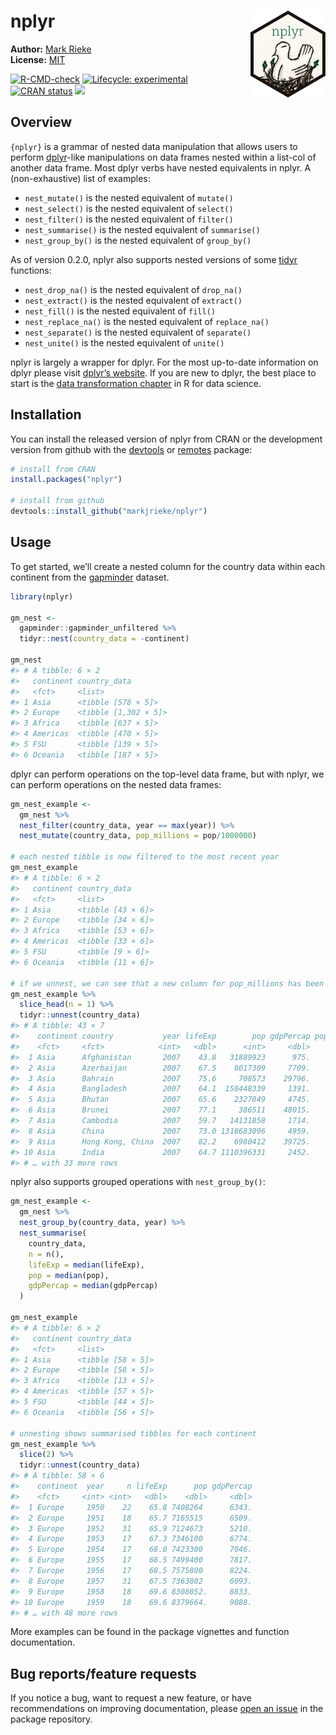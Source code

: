 
<!-- README.md is generated from README.Rmd. Please edit that file -->

# nplyr <img src="man/figures/logo.png" align="right" width="120" />

**Author:** [Mark
Rieke](https://www.thedatadiary.net/about/about.html)<br/> **License:**
[MIT](https://github.com/markjrieke/nplyr/blob/main/LICENSE)

<!-- badges: start -->

[![R-CMD-check](https://github.com/markjrieke/nplyr/workflows/R-CMD-check/badge.svg)](https://github.com/markjrieke/nplyr/actions)
[![Lifecycle:
experimental](https://img.shields.io/badge/lifecycle-experimental-orange.svg)](https://lifecycle.r-lib.org/articles/stages.html#experimental)
[![CRAN
status](https://www.r-pkg.org/badges/version/nplyr)](https://CRAN.R-project.org/package=nplyr)
[![](https://cranlogs.r-pkg.org/badges/grand-total/nplyr)](https://cran.r-project.org/package=nplyr)
<!-- badges: end -->

## Overview

`{nplyr}` is a grammar of nested data manipulation that allows users to
perform [dplyr](https://dplyr.tidyverse.org/)-like manipulations on data
frames nested within a list-col of another data frame. Most dplyr verbs
have nested equivalents in nplyr. A (non-exhaustive) list of examples:

- `nest_mutate()` is the nested equivalent of `mutate()`
- `nest_select()` is the nested equivalent of `select()`
- `nest_filter()` is the nested equivalent of `filter()`
- `nest_summarise()` is the nested equivalent of `summarise()`
- `nest_group_by()` is the nested equivalent of `group_by()`

As of version 0.2.0, nplyr also supports nested versions of some
[tidyr](https://tidyr.tidyverse.org/) functions:

- `nest_drop_na()` is the nested equivalent of `drop_na()`
- `nest_extract()` is the nested equivalent of `extract()`
- `nest_fill()` is the nested equivalent of `fill()`
- `nest_replace_na()` is the nested equivalent of `replace_na()`
- `nest_separate()` is the nested equivalent of `separate()`
- `nest_unite()` is the nested equivalent of `unite()`

nplyr is largely a wrapper for dplyr. For the most up-to-date
information on dplyr please visit [dplyr’s
website](https://dplyr.tidyverse.org). If you are new to dplyr, the best
place to start is the [data transformation
chapter](https://r4ds.had.co.nz/transform.html) in R for data science.

## Installation

You can install the released version of nplyr from CRAN or the
development version from github with the
[devtools](https://cran.r-project.org/package=devtools) or
[remotes](https://cran.r-project.org/package=remotes) package:

``` r
# install from CRAN
install.packages("nplyr")

# install from github
devtools::install_github("markjrieke/nplyr")
```

## Usage

To get started, we’ll create a nested column for the country data within
each continent from the
[gapminder](https://CRAN.R-project.org/package=gapminder) dataset.

``` r
library(nplyr)

gm_nest <- 
  gapminder::gapminder_unfiltered %>%
  tidyr::nest(country_data = -continent)

gm_nest
#> # A tibble: 6 × 2
#>   continent country_data        
#>   <fct>     <list>              
#> 1 Asia      <tibble [578 × 5]>  
#> 2 Europe    <tibble [1,302 × 5]>
#> 3 Africa    <tibble [637 × 5]>  
#> 4 Americas  <tibble [470 × 5]>  
#> 5 FSU       <tibble [139 × 5]>  
#> 6 Oceania   <tibble [187 × 5]>
```

dplyr can perform operations on the top-level data frame, but with
nplyr, we can perform operations on the nested data frames:

``` r
gm_nest_example <- 
  gm_nest %>%
  nest_filter(country_data, year == max(year)) %>%
  nest_mutate(country_data, pop_millions = pop/1000000)

# each nested tibble is now filtered to the most recent year
gm_nest_example
#> # A tibble: 6 × 2
#>   continent country_data     
#>   <fct>     <list>           
#> 1 Asia      <tibble [43 × 6]>
#> 2 Europe    <tibble [34 × 6]>
#> 3 Africa    <tibble [53 × 6]>
#> 4 Americas  <tibble [33 × 6]>
#> 5 FSU       <tibble [9 × 6]> 
#> 6 Oceania   <tibble [11 × 6]>

# if we unnest, we can see that a new column for pop_millions has been added
gm_nest_example %>%
  slice_head(n = 1) %>%
  tidyr::unnest(country_data)
#> # A tibble: 43 × 7
#>    continent country           year lifeExp        pop gdpPercap pop_millions
#>    <fct>     <fct>            <int>   <dbl>      <int>     <dbl>        <dbl>
#>  1 Asia      Afghanistan       2007    43.8   31889923      975.       31.9  
#>  2 Asia      Azerbaijan        2007    67.5    8017309     7709.        8.02 
#>  3 Asia      Bahrain           2007    75.6     708573    29796.        0.709
#>  4 Asia      Bangladesh        2007    64.1  150448339     1391.      150.   
#>  5 Asia      Bhutan            2007    65.6    2327849     4745.        2.33 
#>  6 Asia      Brunei            2007    77.1     386511    48015.        0.387
#>  7 Asia      Cambodia          2007    59.7   14131858     1714.       14.1  
#>  8 Asia      China             2007    73.0 1318683096     4959.     1319.   
#>  9 Asia      Hong Kong, China  2007    82.2    6980412    39725.        6.98 
#> 10 Asia      India             2007    64.7 1110396331     2452.     1110.   
#> # … with 33 more rows
```

nplyr also supports grouped operations with `nest_group_by()`:

``` r
gm_nest_example <- 
  gm_nest %>%
  nest_group_by(country_data, year) %>%
  nest_summarise(
    country_data, 
    n = n(),
    lifeExp = median(lifeExp),
    pop = median(pop),
    gdpPercap = median(gdpPercap)
  )

gm_nest_example
#> # A tibble: 6 × 2
#>   continent country_data     
#>   <fct>     <list>           
#> 1 Asia      <tibble [58 × 5]>
#> 2 Europe    <tibble [58 × 5]>
#> 3 Africa    <tibble [13 × 5]>
#> 4 Americas  <tibble [57 × 5]>
#> 5 FSU       <tibble [44 × 5]>
#> 6 Oceania   <tibble [56 × 5]>

# unnesting shows summarised tibbles for each continent
gm_nest_example %>%
  slice(2) %>%
  tidyr::unnest(country_data)
#> # A tibble: 58 × 6
#>    continent  year     n lifeExp      pop gdpPercap
#>    <fct>     <int> <int>   <dbl>    <dbl>     <dbl>
#>  1 Europe     1950    22    65.8 7408264      6343.
#>  2 Europe     1951    18    65.7 7165515      6509.
#>  3 Europe     1952    31    65.9 7124673      5210.
#>  4 Europe     1953    17    67.3 7346100      6774.
#>  5 Europe     1954    17    68.0 7423300      7046.
#>  6 Europe     1955    17    68.5 7499400      7817.
#>  7 Europe     1956    17    68.5 7575800      8224.
#>  8 Europe     1957    31    67.5 7363802      6093.
#>  9 Europe     1958    18    69.6 8308052.     8833.
#> 10 Europe     1959    18    69.6 8379664.     9088.
#> # … with 48 more rows
```

More examples can be found in the package vignettes and function
documentation.

## Bug reports/feature requests

If you notice a bug, want to request a new feature, or have
recommendations on improving documentation, please [open an
issue](https://github.com/markjrieke/nplyr/issues) in the package
repository.
